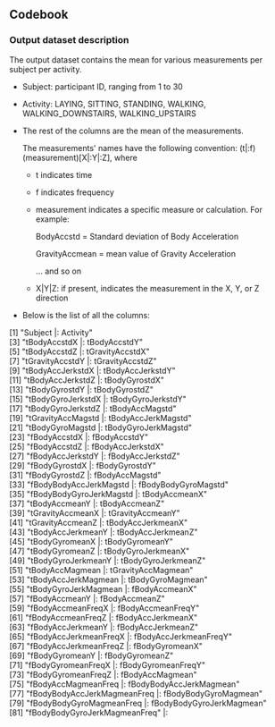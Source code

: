 ## Codebook

### Output dataset description

The output dataset contains the mean for various measurements per subject per activity.

- Subject: participant ID, ranging from 1 to 30

- Activity: LAYING, SITTING, STANDING, WALKING, WALKING_DOWNSTAIRS, WALKING_UPSTAIRS

- The rest of the columns are the mean of the measurements. 

  The measurements' names have the following convention: (t|:f)(measurement)[X|:Y|:Z], where
  
  - t indicates time 
  
  - f indicates frequency
  
  - measurement indicates a specific measure or calculation. For example: 
  
    BodyAccstd = Standard deviation of Body Acceleration
	
	GravityAccmean = mean value of Gravity Acceleration
	
	... and so on
	
  - X|Y|Z: if present, indicates the measurement in the X, Y, or Z direction
	
- Below is the list of all the columns:

 [1] "Subject  |:  Activity"                    
 [3] "tBodyAccstdX  |:  tBodyAccstdY"                
 [5] "tBodyAccstdZ  |:  tGravityAccstdX"             
 [7] "tGravityAccstdY  |:  tGravityAccstdZ"             
 [9] "tBodyAccJerkstdX  |:  tBodyAccJerkstdY"            
[11] "tBodyAccJerkstdZ  |:  tBodyGyrostdX"               
[13] "tBodyGyrostdY  |:  tBodyGyrostdZ"               
[15] "tBodyGyroJerkstdX  |:  tBodyGyroJerkstdY"           
[17] "tBodyGyroJerkstdZ  |:  tBodyAccMagstd"              
[19] "tGravityAccMagstd  |:  tBodyAccJerkMagstd"          
[21] "tBodyGyroMagstd  |:  tBodyGyroJerkMagstd"         
[23] "fBodyAccstdX  |:  fBodyAccstdY"                
[25] "fBodyAccstdZ  |:  fBodyAccJerkstdX"            
[27] "fBodyAccJerkstdY  |:  fBodyAccJerkstdZ"            
[29] "fBodyGyrostdX  |:  fBodyGyrostdY"               
[31] "fBodyGyrostdZ  |:  fBodyAccMagstd"              
[33] "fBodyBodyAccJerkMagstd  |:  fBodyBodyGyroMagstd"         
[35] "fBodyBodyGyroJerkMagstd  |:  tBodyAccmeanX"               
[37] "tBodyAccmeanY  |:  tBodyAccmeanZ"               
[39] "tGravityAccmeanX  |:  tGravityAccmeanY"            
[41] "tGravityAccmeanZ  |:  tBodyAccJerkmeanX"           
[43] "tBodyAccJerkmeanY  |:  tBodyAccJerkmeanZ"           
[45] "tBodyGyromeanX  |:  tBodyGyromeanY"              
[47] "tBodyGyromeanZ  |:  tBodyGyroJerkmeanX"          
[49] "tBodyGyroJerkmeanY  |:  tBodyGyroJerkmeanZ"          
[51] "tBodyAccMagmean  |:  tGravityAccMagmean"          
[53] "tBodyAccJerkMagmean  |:  tBodyGyroMagmean"            
[55] "tBodyGyroJerkMagmean  |:  fBodyAccmeanX"               
[57] "fBodyAccmeanY  |:  fBodyAccmeanZ"               
[59] "fBodyAccmeanFreqX  |:  fBodyAccmeanFreqY"           
[61] "fBodyAccmeanFreqZ  |:  fBodyAccJerkmeanX"           
[63] "fBodyAccJerkmeanY  |:  fBodyAccJerkmeanZ"           
[65] "fBodyAccJerkmeanFreqX  |:  fBodyAccJerkmeanFreqY"       
[67] "fBodyAccJerkmeanFreqZ  |:  fBodyGyromeanX"              
[69] "fBodyGyromeanY  |:  fBodyGyromeanZ"              
[71] "fBodyGyromeanFreqX  |:  fBodyGyromeanFreqY"          
[73] "fBodyGyromeanFreqZ  |:  fBodyAccMagmean"             
[75] "fBodyAccMagmeanFreq  |:  fBodyBodyAccJerkMagmean"     
[77] "fBodyBodyAccJerkMagmeanFreq  |:  fBodyBodyGyroMagmean"        
[79] "fBodyBodyGyroMagmeanFreq  |:  fBodyBodyGyroJerkMagmean"    
[81] "fBodyBodyGyroJerkMagmeanFreq" |: